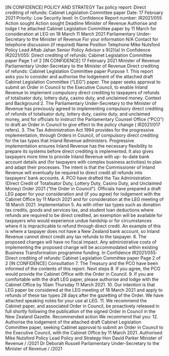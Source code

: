 \[IN CONFIDENCE\] POLICY AND STRATEGY Tax policy report: Direct crediting of refunds: Cabinet Legislation Committee paper Date: 17 February 2021 Priority: Low Security level: In Confidence Report number: IR2021/055 Action sought Action sought Deadline Minister of Revenue Authorise and lodge t he attached Cabinet Legislation Committee paper by 11 March for consideration at LEG on 18 March 11 March 2021 Parliamentary Under- Secretary to the Minister of Revenue For your information N/A Contact for telephone discussion (if required) Name Position Telephone Mike Nutsford Policy Lead Aftab Jahan Senior Policy Advisor s 9(2)(a) In Confidence IR2021/055: Direct crediting of refunds: Cabinet Legislation Committee paper Page 1 of 2 \[IN CONFIDENCE\] 17 February 2021 Minister of Revenue Parliamentary Under-Secretary to the Minister of Revenue Direct crediting of refunds: Cabinet Legislation Committee paper Purpose 1. This report asks you to consider and authorise the lodgement of the attached draft Cabinet Legislation Committee (“LEG”) paper. The paper seeks approval to submit an Order in Council to the Executive Council, to enable Inland Revenue to implement compulsory direct crediting to taxpayers of refunds of totalisator duty, lottery duty, casino duty, and unclaimed money. Context and Background 2. The Parliamentary Under-Secretary to the Minister of Revenue has previously agreed to implementing compulsory direct crediting of refunds of totalisator duty, lottery duty, casino duty, and unclaimed money, and for officials to instruct the Parliamentary Counsel Office (“PCO”) to draft an Order in Council to give effect to the policy change ( IR2021/017 refers). 3. The Tax Administration Act 1994 provides for the progressive implementation, through Orders in Council, of compulsory direct crediting for the tax types that Inland Revenue administers. Progressive implementation ensures Inland Revenue has the necessary flexibility to prepare its systems before direct crediting is implemented. It also gives taxpayers more time to provide Inland Revenue with up- to-date bank account details and (for taxpayers with complex business activities) to plan and adapt their processes. The intent is that the Commissioner of Inland Revenue will eventually be required to direct credit all refunds into taxpayers’ bank accounts. 4. PCO have drafted the Tax Administration (Direct Credit of Totalisator Duty, Lottery Duty, Casino Duty, and Unclaimed Money) Order 2021 (“the Order in Council”). Officials have prepared a draft LEG paper for your consideration and (if you agree) for lodgement with the Cabinet Office by 11 March 2021 and for consideration at the LEG meeting of 18 March 2021. Implementation 5. As with other tax types such as donation tax credits, goods and services tax, and student loan deductions where refunds are required to be direct credited, an exemption will be available for taxpayers who would experience undue hardship or for circumstances where it is impracticable to refund through direct credit. An example of this is where a taxpayer does not have a New Zealand bank account, so Inland Revenue cannot direct credit any tax refunds to the taxpayer. 6. The proposed changes will have no fiscal impact. Any administrative costs of implementing the proposed change will be accommodated within existing Business Transformation programme funding. In Confidence IR2021/055: Direct crediting of refunds: Cabinet Legislation Committee paper Page 2 of 2 \[IN CONFIDENCE\] Consultation 7. The Treasury and the PCO have been informed of the contents of this report. Next steps 8. If you agree, the PCO would provide the Cabinet Office with the Order in Council. 9. If you are comfortable with the draft LEG paper, please authorise and lodge with the Cabinet Office by 10am Thursday 11 March 2021. 10. Our intention is that LEG paper be considered at the LEG meeting of 18 March 2021 and apply to refunds of these tax types 28 days after the gazetting of the Order. We have attached speaking notes for your use at LEG. 11. We recommend the Cabinet paper, and associated Order in Council, be proactively released in full shortly following the publication of the signed Order in Council in the New Zealand Gazette. Recommended action We recommend that you: 12. Authorise the lodgement of the attached draft Cabinet Legislation Committee paper, seeking Cabinet approval to submit an Order in Council to the Executive Council, with the Cabinet Office by 11 March 2021. Authorised Mike Nutsford Policy Lead Policy and Strategy Hon David Parker Minister of Revenue / /2021 Dr Deborah Russell Parliamentary Under-Secretary to the Minister of Revenue / /2021